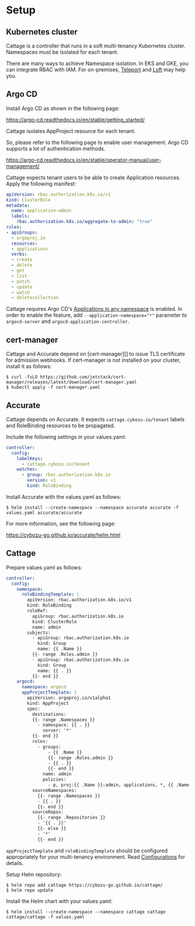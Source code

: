 # Setup

## Kubernetes cluster

Cattage is a controller that runs in a soft multi-tenancy Kubernetes cluster.
Namespaces must be isolated for each tenant.

There are many ways to achieve Namespace isolation.
In EKS and GKE, you can integrate RBAC with IAM.
For on-premises, [Teleport](https://goteleport.com) and [Loft](https://loft.sh) may help you.

## Argo CD

Install Argo CD as shown in the following page:

https://argo-cd.readthedocs.io/en/stable/getting_started/

Cattage isolates AppProject resource for each tenant.

So, please refer to the following page to enable user management.
Argo CD supports a lot of authentication methods.

https://argo-cd.readthedocs.io/en/stable/operator-manual/user-management/

Cattage expects tenant users to be able to create Application resources.
Apply the following manifest:

```yaml
apiVersion: rbac.authorization.k8s.io/v1
kind: ClusterRole
metadata:
  name: application-admin
  labels:
    rbac.authorization.k8s.io/aggregate-to-admin: "true"
rules:
- apiGroups:
  - argoproj.io
  resources:
  - applications
  verbs:
  - create
  - delete
  - get
  - list
  - patch
  - update
  - watch
  - deletecollection
```

Cattage requires Argo CD's [Applications in any namespace](https://argo-cd.readthedocs.io/en/stable/operator-manual/app-any-namespace/) is enabled.
In order to enable the feature, add `--application-namespace="*"` parameter to `argocd-server` and `argocd-application-controller`.

## cert-manager

Cattage and Accurate depend on [cert-manager][] to issue TLS certificate for admission webhooks.
If cert-manager is not installed on your cluster, install it as follows:

```console
$ curl -fsLO https://github.com/jetstack/cert-manager/releases/latest/download/cert-manager.yaml
$ kubectl apply -f cert-manager.yaml
```

## Accurate

Cattage depends on Accurate.
It expects `cattage.cybozu.io/tenant` labels and RoleBinding resources to be propagated.

Include the following settings in your values.yaml:

```yaml
controller:
  config:
    labelKeys:
      - cattage.cybozu.io/tenant
    watches:
      - group: rbac.authorization.k8s.io
        version: v1
        kind: RoleBinding
```

Install Accurate with the values.yaml as follows:

```console
$ helm install --create-namespace --namespace accurate accurate -f values.yaml accurate/accurate
```

For more information, see the following page:

https://cybozu-go.github.io/accurate/helm.html

## Cattage

Prepare values.yaml as follows:

```yaml
controller:
  config:
    namespace:
      roleBindingTemplate: |
        apiVersion: rbac.authorization.k8s.io/v1
        kind: RoleBinding
        roleRef:
          apiGroup: rbac.authorization.k8s.io
          kind: ClusterRole
          name: admin
        subjects:
          - apiGroup: rbac.authorization.k8s.io
            kind: Group
            name: {{ .Name }}
          {{- range .Roles.admin }}
          - apiGroup: rbac.authorization.k8s.io
            kind: Group
            name: {{ . }}
          {{- end }}
    argocd:
      namespace: argocd
      appProjectTemplate: |
        apiVersion: argoproj.io/v1alpha1
        kind: AppProject
        spec:
          destinations:
          {{- range .Namespaces }}
            - namespace: {{ . }}
              server: '*'
          {{- end }}
          roles:
            - groups:
                - {{ .Name }}
                {{- range .Roles.admin }}
                - {{ . }}
                {{- end }}
              name: admin
              policies:
                - p, proj:{{ .Name }}:admin, applications, *, {{ .Name }}/*, allow
          sourceNamespaces:
            {{- range .Namespaces }}
            - {{ . }}
            {{- end }}
          sourceRepos:
            {{- range .Repositories }}
            - '{{ . }}'
            {{- else }}
            - '*'
            {{- end }}
```

`appProjectTemplate` and `roleBindingTemplate` should be configured appropriately for your multi-tenancy environment.
Read [Configurations](config.md) for details.

Setup Helm repository:

 ```console
 $ helm repo add cattage https://cybozu-go.github.io/cattage/
 $ helm repo update
   ```

Install the Helm chart with your values.yaml:

```console
$ helm install --create-namespace --namespace cattage cattage cattage/cattage -f values.yaml
```
